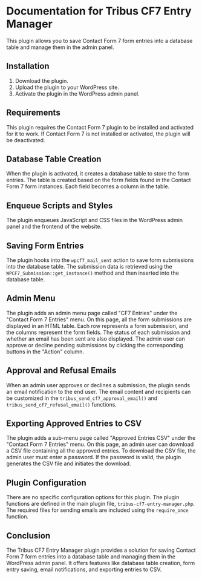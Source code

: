 # Documentation for Tribus CF7 Entry Manager

This plugin allows you to save Contact Form 7 form entries into a database table and manage them in the admin panel.

## Installation

1. Download the plugin.
2. Upload the plugin to your WordPress site.
3. Activate the plugin in the WordPress admin panel.

## Requirements

This plugin requires the Contact Form 7 plugin to be installed and activated for it to work. If Contact Form 7 is not installed or activated, the plugin will be deactivated.

## Database Table Creation

When the plugin is activated, it creates a database table to store the form entries. The table is created based on the form fields found in the Contact Form 7 form instances. Each field becomes a column in the table.

## Enqueue Scripts and Styles

The plugin enqueues JavaScript and CSS files in the WordPress admin panel and the frontend of the website.

## Saving Form Entries

The plugin hooks into the `wpcf7_mail_sent` action to save form submissions into the database table. The submission data is retrieved using the `WPCF7_Submission::get_instance()` method and then inserted into the database table.

## Admin Menu

The plugin adds an admin menu page called "CF7 Entries" under the "Contact Form 7 Entries" menu. On this page, all the form submissions are displayed in an HTML table. Each row represents a form submission, and the columns represent the form fields. The status of each submission and whether an email has been sent are also displayed. The admin user can approve or decline pending submissions by clicking the corresponding buttons in the "Action" column.

## Approval and Refusal Emails

When an admin user approves or declines a submission, the plugin sends an email notification to the end user. The email content and recipients can be customized in the `tribus_send_cf7_approval_email()` and `tribus_send_cf7_refusal_email()` functions.

## Exporting Approved Entries to CSV

The plugin adds a sub-menu page called "Approved Entries CSV" under the "Contact Form 7 Entries" menu. On this page, an admin user can download a CSV file containing all the approved entries. To download the CSV file, the admin user must enter a password. If the password is valid, the plugin generates the CSV file and initiates the download.

## Plugin Configuration

There are no specific configuration options for this plugin. The plugin functions are defined in the main plugin file, `tribus-cf7-entry-manager.php`. The required files for sending emails are included using the `require_once` function.

## Conclusion

The Tribus CF7 Entry Manager plugin provides a solution for saving Contact Form 7 form entries into a database table and managing them in the WordPress admin panel. It offers features like database table creation, form entry saving, email notifications, and exporting entries to CSV.


